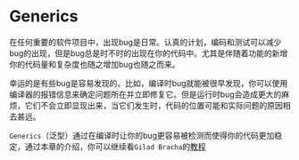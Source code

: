 # Generics

在任何重要的软件项目中，出现bug是日常。认真的计划，编码和测试可以减少bug的出现，但是bug总是时不时的出现在你的代码中。尤其是伴随着功能的新增你的代码量和复杂度也随之增加bug也随之而来。

幸运的是有些bug是容易发现的。比如，编译时bug就能被很早发现，你可以使用编译器的报错信息来确定问题所在并立即修复它。但是运行时bug会造成更大的麻烦，它们不会立即显现出来，当它们发生时，代码的位置可能和实际问题的原因相去甚远。

`Generics`（泛型）通过在编译时让你的bug更容易被检测而使得你的代码更加稳定，通过本章的介绍，你可以继续看`Gilad Bracha`的[教程](https://docs.oracle.com/javase/tutorial/extra/generics/index.html)

